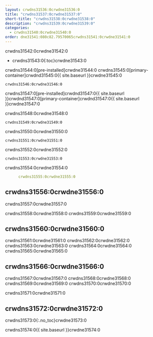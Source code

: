 ```yaml
---
layout: crwdns31536:0crwdne31536:0
title: "crwdns31537:0crwdne31537:0"
short-title: "crwdns31538:0crwdne31538:0"
description: "crwdns31539:0crwdne31539:0"
categories:
  - crwdns31540:0crwdne31540:0
order: dne31541:080c82.79570065crwdns31541:0crwdne31541:0
---
```

crwdns31542:0crwdne31542:0

- crwdns31543:0{:toc}crwdne31543:0

crwdns31544:0[pre-installed]crwdne31544:0 crwdns31545:0[primary-container]crwdnd31545:0{{ site.baseurl }}crwdne31545:0

    crwdns31546:0crwdne31546:0
    

crwdns31547:0[pre-installed]crwdnd31547:0{{ site.baseurl }}crwdnd31547:0[primary-container]crwdnd31547:0{{ site.baseurl }}crwdne31547:0

crwdns31548:0crwdne31548:0

    crwdns31549:0crwdne31549:0
    

crwdns31550:0crwdne31550:0

    crwdns31551:0crwdne31551:0
    

crwdns31552:0crwdne31552:0

    crwdns31553:0crwdne31553:0
    

crwdns31554:0crwdne31554:0

```YAML
      crwdns31555:0crwdne31555:0
```

## crwdns31556:0crwdne31556:0

crwdns31557:0crwdne31557:0

crwdns31558:0crwdne31558:0 crwdns31559:0crwdne31559:0

## crwdns31560:0crwdne31560:0

crwdns31561:0crwdne31561:0 crwdns31562:0crwdne31562:0 crwdns31563:0crwdne31563:0 crwdns31564:0crwdne31564:0 crwdns31565:0crwdne31565:0

## crwdns31566:0crwdne31566:0

crwdns31567:0crwdne31567:0 crwdns31568:0crwdne31568:0 crwdns31569:0crwdne31569:0 crwdns31570:0crwdne31570:0

crwdns31571:0crwdne31571:0

## crwdns31572:0crwdne31572:0

crwdns31573:0{:.no_toc}crwdne31573:0

crwdns31574:0{{ site.baseurl }}crwdne31574:0